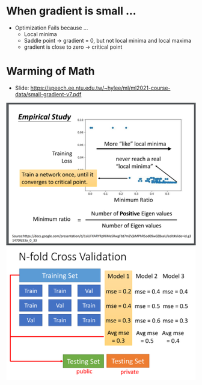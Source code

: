 # When gradient is small ... 

* Optimization Fails because ...  
  * Local minima  
  * Saddle point -> gradient = 0, but not local minima and local maxima  
  * gradient is close to zero -> critical point  

# Warming of Math

* Slide: https://speech.ee.ntu.edu.tw/~hylee/ml/ml2021-course-data/small-gradient-v7.pdf

![Image of Yaktocat](https://github.com/ting-chih/NTU-ML2021spring/blob/main/image/empirical%20study.png)  
![Image of Yaktocat](https://github.com/ting-chih/NTU-ML2021spring/blob/main/image/n-fold%20cross%20validation.png)  
